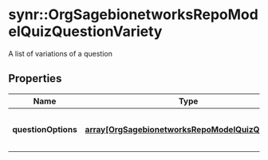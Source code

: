# synr::OrgSagebionetworksRepoModelQuizQuestionVariety

A list of variations of a question

## Properties
Name | Type | Description | Notes
------------ | ------------- | ------------- | -------------
**questionOptions** | [**array[OrgSagebionetworksRepoModelQuizQuestion]**](org.sagebionetworks.repo.model.quiz.Question.md) | A list of variations of a question | [optional] 


